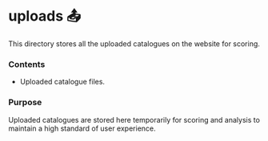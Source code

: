 # uploads 📤

This directory stores all the uploaded catalogues on the website for scoring.

### Contents

- Uploaded catalogue files.

### Purpose

Uploaded catalogues are stored here temporarily for scoring and analysis to maintain a high standard of user experience.

